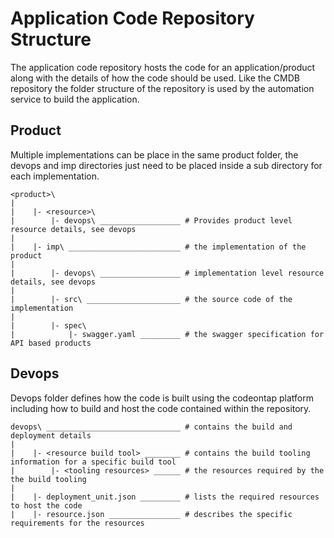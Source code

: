 # Application Code Repository Structure

The application code repository hosts the code for an application/product along with the details of how the code should be used. Like the CMDB repository the folder structure of the repository is used by the automation service to build the application.

## Product

Multiple implementations can be place in the same product folder, the devops and imp directories just need to be placed inside a sub directory for each implementation.

````text
<product>\
|
|    |- <resource>\
|        |- devops\ __________________ # Provides product level resource details, see devops
|
|    |- imp\ _________________________ # the implementation of the product
|
|        |- devops\ __________________ # implementation level resource details, see devops
|
|        |- src\ _____________________ # the source code of the implementation
|
|        |- spec\
|            |- swagger.yaml _________ # the swagger specification for API based products
````

## Devops

Devops folder defines how the code is built using the codeontap platform including how to build and host the code contained within the repository.

````text
devops\ ______________________________ # contains the build and deployment details
|
|    |- <resource build tool> ________ # contains the build tooling information for a specific build tool
|        |- <tooling resources> ______ # the resources required by the the build tooling
|
|    |- deployment_unit.json _________ # lists the required resources to host the code
|    |- resource.json ________________ # describes the specific requirements for the resources
````
